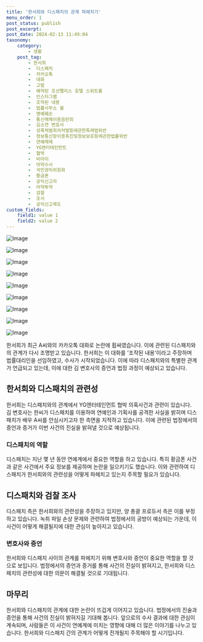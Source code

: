 ```yaml
---
title: '한서희와 디스패치의 관계 파헤치기'
menu_order: 1
post_status: publish
post_excerpt: 
post_date: 2024-02-13 11:49:04
taxonomy:
    category:
        - 생활
    post_tag:
        - 한서희
        -  디스패치
        -  카카오톡
        -  대화
        -  고발
        -  예약된 조선팰리스 호텔 스위트룸
        -  인스타그램
        -  조작된 내용
        -  법률사무소 윌
        -  명예훼손
        -  통신매체이용음란죄
        -  김소연 변호사
        -  성폭력범죄의처벌등에관한특례법위반
        -  정보통신망이용촉진및정보보호등에관한법률위반
        -  연예매체
        -  YG엔터테인먼트
        -  협박
        -  비아이
        -  마약수사
        -  국민권익위원회
        -  황금폰
        -  공익신고자
        -  마약투약
        -  검찰
        -  조사
        -  공익신고제도
custom_fields:
    field1: value 1
    field2: value 2
---
```


![Image](https://imgnews.pstatic.net/image/008/2024/02/13/0004997659_001_20240213084303583.jpg?type=w647)

![Image](https://imgnews.pstatic.net/image/008/2024/02/13/0004997659_002_20240213084303611.jpg?type=w647)

![Image](https://imgnews.pstatic.net/image/008/2024/02/13/0004997659_003_20240213084303629.jpg?type=w647)

![Image](https://imgnews.pstatic.net/image/008/2024/02/13/0004997659_004_20240213084303661.jpg?type=w647)

![Image](https://imgnews.pstatic.net/image/008/2024/02/13/0004997659_005_20240213084303683.jpg?type=w647)

![Image](https://imgnews.pstatic.net/image/008/2024/02/13/0004997659_006_20240213084303766.jpg?type=w647)

![Image](https://imgnews.pstatic.net/image/008/2024/02/13/0004997659_007_20240213084303800.jpg?type=w647)

![Image](https://imgnews.pstatic.net/image/008/2024/02/13/0004997659_008_20240213084303824.jpg?type=w647)

![Image](https://imgnews.pstatic.net/image/008/2024/02/13/0004997659_009_20240213084303878.jpg?type=w647)

한서희가 최근 A씨와의 카카오톡 대화로 논란에 휩싸였습니다. 이에 관련된 디스패치와의 관계가 다시 조명받고 있습니다. 한서희는 이 대화를 '조작된 내용'이라고 주장하며 법률대리인을 선임하였고, 수사가 시작되었습니다. 이에 따라 디스패치와의 특별한 관계가 언급되고 있는데, 이에 대한 김 변호사의 증언과 법정 과정이 예상되고 있습니다.
## 한서희와 디스패치의 관련성
한서희는 디스패치와의 관계에서 YG엔터테인먼트 협박 의혹사건과 관련이 있습니다. 김 변호사는 한씨가 디스패치를 이용하여 연예인과 기획사를 공격한 사실을 밝히며 디스패치가 배우 A씨를 안심시키고자 한 측면을 지적하고 있습니다. 이에 관련된 법정에서의 증언과 증거가 이번 사건의 진실을 밝혀낼 것으로 예상됩니다.
### 디스패치의 역할
디스패치는 지난 몇 년 동안 연예계에서 중요한 역할을 하고 있습니다. 특히 황금폰 사건과 같은 사건에서 주요 정보를 제공하며 논란을 일으키기도 했습니다. 이와 관련하여 디스패치가 한서희와의 관련성을 어떻게 파헤치고 있는지 주목할 필요가 있습니다.
## 디스패치와 검찰 조사
디스패치 측은 한서희와의 관련성을 주장하고 있지만, 양 총괄 프로듀서 측은 이를 부정하고 있습니다. 녹취 파일 손상 문제와 관련하여 법정에서의 공방이 예상되는 가운데, 이 사건이 어떻게 해결될지에 대한 관심이 높아지고 있습니다.
### 변호사와 증언
한서희와 디스패치 사이의 관계를 파헤치기 위해 변호사와 증언이 중요한 역할을 할 것으로 보입니다. 법정에서의 증언과 증거를 통해 사건의 진실이 밝혀지고, 한서희와 디스패치의 관련성에 대한 의문이 해결될 것으로 기대됩니다.
## 마무리
한서희와 디스패치의 관계에 대한 논란이 뜨겁게 이어지고 있습니다. 법정에서의 진술과 증언을 통해 사건의 진실이 밝혀지길 기대해 봅니다. 앞으로의 수사 결과에 대한 관심이 계속되며, 사람들은 이 사건이 연예계에 미치는 영향에 대해 더 많은 이야기를 나누고 있습니다. 한서희와 디스패치 간의 관계가 어떻게 전개될지 주목해야 할 시기입니다.
